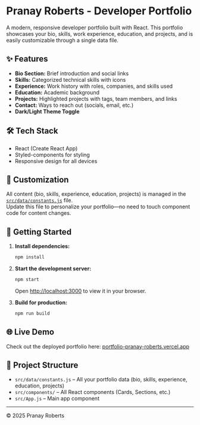 # Pranay Roberts - Developer Portfolio

A modern, responsive developer portfolio built with React. This portfolio showcases your bio, skills, work experience, education, and projects, and is easily customizable through a single data file.

## ✨ Features
- **Bio Section:** Brief introduction and social links
- **Skills:** Categorized technical skills with icons
- **Experience:** Work history with roles, companies, and skills used
- **Education:** Academic background
- **Projects:** Highlighted projects with tags, team members, and links
- **Contact:** Ways to reach out (socials, email, etc.)
- **Dark/Light Theme Toggle**

## 🛠 Tech Stack
- React (Create React App)
- Styled-components for styling
- Responsive design for all devices

## 📝 Customization
All content (bio, skills, experience, education, projects) is managed in the [`src/data/constants.js`](src/data/constants.js) file.  
Update this file to personalize your portfolio—no need to touch component code for content changes.

## 🚀 Getting Started

1. **Install dependencies:**
   ```bash
   npm install
   ```

2. **Start the development server:**
   ```bash
   npm start
   ```
   Open [http://localhost:3000](http://localhost:3000) to view it in your browser.

3. **Build for production:**
   ```bash
   npm run build
   ```

## 🌐 Live Demo

Check out the deployed portfolio here: [portfolio-pranay-roberts.vercel.app](https://portfolio-pranay-roberts.vercel.app/)

## 📁 Project Structure

- `src/data/constants.js` – All your portfolio data (bio, skills, experience, education, projects)
- `src/components/` – All React components (Cards, Sections, etc.)
- `src/App.js` – Main app component

---

© 2025 Pranay Roberts
